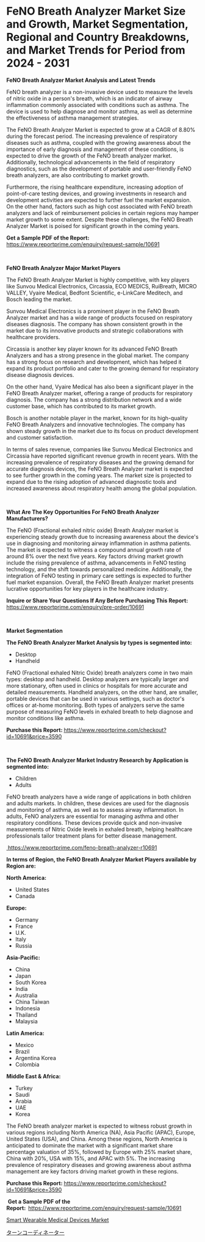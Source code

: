 <p><h1>FeNO Breath Analyzer Market Size and Growth, Market Segmentation, Regional and Country Breakdowns, and Market Trends for Period from 2024 -  2031</h1></p><p><strong>FeNO Breath Analyzer Market Analysis and Latest Trends</strong></p>
<p><p>FeNO breath analyzer is a non-invasive device used to measure the levels of nitric oxide in a person's breath, which is an indicator of airway inflammation commonly associated with conditions such as asthma. The device is used to help diagnose and monitor asthma, as well as determine the effectiveness of asthma management strategies.</p><p>The FeNO Breath Analyzer Market is expected to grow at a CAGR of 8.80% during the forecast period. The increasing prevalence of respiratory diseases such as asthma, coupled with the growing awareness about the importance of early diagnosis and management of these conditions, is expected to drive the growth of the FeNO breath analyzer market. Additionally, technological advancements in the field of respiratory diagnostics, such as the development of portable and user-friendly FeNO breath analyzers, are also contributing to market growth.</p><p>Furthermore, the rising healthcare expenditure, increasing adoption of point-of-care testing devices, and growing investments in research and development activities are expected to further fuel the market expansion. On the other hand, factors such as high cost associated with FeNO breath analyzers and lack of reimbursement policies in certain regions may hamper market growth to some extent. Despite these challenges, the FeNO Breath Analyzer Market is poised for significant growth in the coming years.</p></p>
<p><strong>Get a Sample PDF of the Report:&nbsp;</strong> <a href="https://www.reportprime.com/enquiry/request-sample/10691">https://www.reportprime.com/enquiry/request-sample/10691</a></p>
<p>&nbsp;</p>
<p><strong>FeNO Breath Analyzer Major Market Players</strong></p>
<p><p>The FeNO Breath Analyzer Market is highly competitive, with key players like Sunvou Medical Electronics, Circassia, ECO MEDICS, RuiBreath, MICRO VALLEY, Vyaire Medical, Bedfont Scientific, e-LinkCare Meditech, and Bosch leading the market. </p><p>Sunvou Medical Electronics is a prominent player in the FeNO Breath Analyzer market and has a wide range of products focused on respiratory diseases diagnosis. The company has shown consistent growth in the market due to its innovative products and strategic collaborations with healthcare providers. </p><p>Circassia is another key player known for its advanced FeNO Breath Analyzers and has a strong presence in the global market. The company has a strong focus on research and development, which has helped it expand its product portfolio and cater to the growing demand for respiratory disease diagnosis devices.</p><p>On the other hand, Vyaire Medical has also been a significant player in the FeNO Breath Analyzer market, offering a range of products for respiratory diagnosis. The company has a strong distribution network and a wide customer base, which has contributed to its market growth.</p><p>Bosch is another notable player in the market, known for its high-quality FeNO Breath Analyzers and innovative technologies. The company has shown steady growth in the market due to its focus on product development and customer satisfaction.</p><p>In terms of sales revenue, companies like Sunvou Medical Electronics and Circassia have reported significant revenue growth in recent years. With the increasing prevalence of respiratory diseases and the growing demand for accurate diagnosis devices, the FeNO Breath Analyzer market is expected to see further growth in the coming years. The market size is projected to expand due to the rising adoption of advanced diagnostic tools and increased awareness about respiratory health among the global population.</p></p>
<p>&nbsp;</p>
<p><strong>What Are The Key Opportunities For FeNO Breath Analyzer Manufacturers?</strong></p>
<p><p>The FeNO (Fractional exhaled nitric oxide) Breath Analyzer market is experiencing steady growth due to increasing awareness about the device's use in diagnosing and monitoring airway inflammation in asthma patients. The market is expected to witness a compound annual growth rate of around 8% over the next five years. Key factors driving market growth include the rising prevalence of asthma, advancements in FeNO testing technology, and the shift towards personalized medicine. Additionally, the integration of FeNO testing in primary care settings is expected to further fuel market expansion. Overall, the FeNO Breath Analyzer market presents lucrative opportunities for key players in the healthcare industry.</p></p>
<p><strong>Inquire or Share Your Questions If Any Before Purchasing This Report:</strong> <a href="https://www.reportprime.com/enquiry/pre-order/10691">https://www.reportprime.com/enquiry/pre-order/10691</a></p>
<p>&nbsp;</p>
<p><strong>Market Segmentation</strong></p>
<p><strong>The FeNO Breath Analyzer Market Analysis by types is segmented into:</strong></p>
<p><ul><li>Desktop</li><li>Handheld</li></ul></p>
<p><p>FeNO (Fractional exhaled Nitric Oxide) breath analyzers come in two main types: desktop and handheld. Desktop analyzers are typically larger and more stationary, often used in clinics or hospitals for more accurate and detailed measurements. Handheld analyzers, on the other hand, are smaller, portable devices that can be used in various settings, such as doctor's offices or at-home monitoring. Both types of analyzers serve the same purpose of measuring FeNO levels in exhaled breath to help diagnose and monitor conditions like asthma.</p></p>
<p><strong>Purchase this Report:&nbsp;</strong><a href="https://www.reportprime.com/checkout?id=10691&price=3590">https://www.reportprime.com/checkout?id=10691&price=3590</a></p>
<p>&nbsp;</p>
<p><strong>The FeNO Breath Analyzer Market Industry Research by Application is segmented into:</strong></p>
<p><ul><li>Children</li><li>Adults</li></ul></p>
<p><p>FeNO breath analyzers have a wide range of applications in both children and adults markets. In children, these devices are used for the diagnosis and monitoring of asthma, as well as to assess airway inflammation. In adults, FeNO analyzers are essential for managing asthma and other respiratory conditions. These devices provide quick and non-invasive measurements of Nitric Oxide levels in exhaled breath, helping healthcare professionals tailor treatment plans for better disease management.</p></p>
<p><a href="https://www.reportprime.com/feno-breath-analyzer-r10691">&nbsp;https://www.reportprime.com/feno-breath-analyzer-r10691</a></p>
<p><strong>In terms of Region, the FeNO Breath Analyzer Market Players available by Region are:</strong></p>
<p>
    <p> <strong> North America: </strong>
        <ul>
            <li>United States</li>
            <li>Canada</li>
        </ul>
        </p> 
    <p> <strong> Europe: </strong>
        <ul>
            <li>Germany</li>
            <li>France</li>
            <li>U.K.</li>
            <li>Italy</li>
            <li>Russia</li>
        </ul>
        </p> 
    <p> <strong> Asia-Pacific: </strong>
        <ul>
            <li>China</li>
            <li>Japan</li>
            <li>South Korea</li>
            <li>India</li>
            <li>Australia</li>
            <li>China Taiwan</li>
            <li>Indonesia</li>
            <li>Thailand</li>
            <li>Malaysia</li>
        </ul>
        </p> 
    <p> <strong> Latin America: </strong>
        <ul>
            <li>Mexico</li>
            <li>Brazil</li>
            <li>Argentina Korea</li>
            <li>Colombia</li>
        </ul>
        </p> 
    <p> <strong> Middle East & Africa: </strong>
        <ul>
            <li>Turkey</li>
            <li>Saudi</li>
            <li>Arabia</li>
            <li>UAE</li>
            <li>Korea</li>
        </ul>
    </p>
    </p>
<p><p>The FeNO breath analyzer market is expected to witness robust growth in various regions including North America (NA), Asia Pacific (APAC), Europe, United States (USA), and China. Among these regions, North America is anticipated to dominate the market with a significant market share percentage valuation of 35%, followed by Europe with 25% market share, China with 20%, USA with 15%, and APAC with 5%. The increasing prevalence of respiratory diseases and growing awareness about asthma management are key factors driving market growth in these regions.</p></p>
<p><strong>Purchase this Report: </strong><a href="https://www.reportprime.com/checkout?id=10691&price=3590">https://www.reportprime.com/checkout?id=10691&price=3590</a></p>
<p>&nbsp;<strong>Get a Sample PDF of the Report:&nbsp;&nbsp;</strong><a href="https://www.reportprime.com/enquiry/request-sample/10691">https://www.reportprime.com/enquiry/request-sample/10691</a></p>
<p><strong></strong></p>
<p><p><a href="https://github.com/RickHolmes3/Market-Research-Report-List-4/blob/main/smart-wearable-medical-devices-market.md">Smart Wearable Medical Devices Market</a></p><p><a href="https://github.com/zekaoe592392/Market-Research-Report-List-1/blob/main/521134624144.md">ターンコーディネーター</a></p></p>